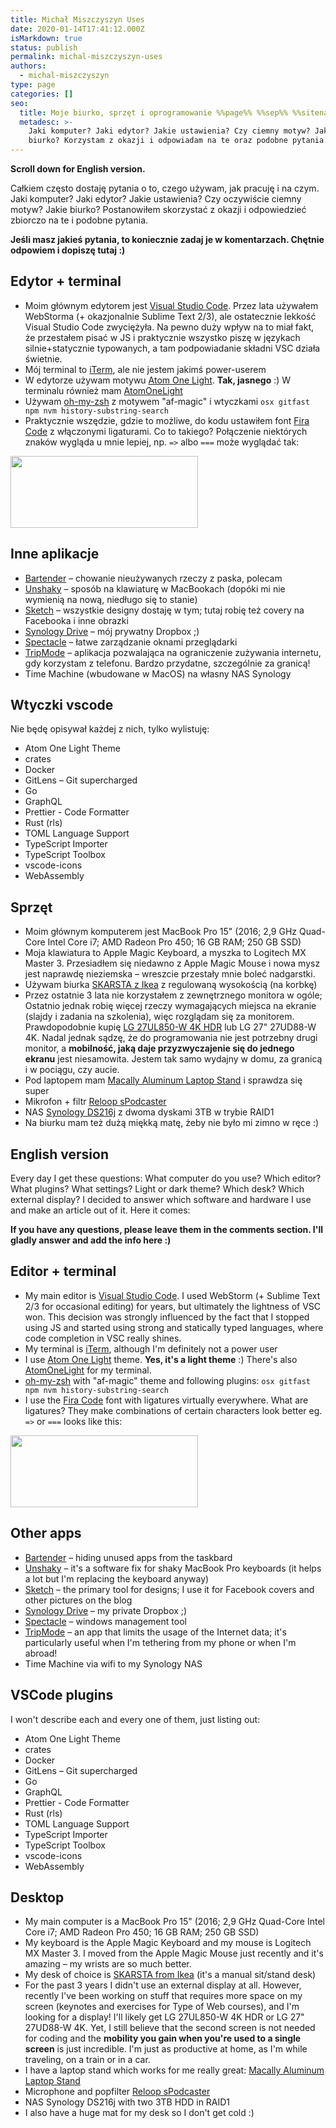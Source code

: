 ```yaml
---
title: Michał Miszczyszyn Uses
date: 2020-01-14T17:41:12.000Z
isMarkdown: true
status: publish
permalink: michal-miszczyszyn-uses
authors:
  - michal-miszczyszyn
type: page
categories: []
seo:
  title: Moje biurko, sprzęt i oprogramowanie %%page%% %%sep%% %%sitename%%
  metadesc: >-
    Jaki komputer? Jaki edytor? Jakie ustawienia? Czy ciemny motyw? Jakie
    biurko? Korzystam z okazji i odpowiadam na te oraz podobne pytania.
---
```


**Scroll down for English version.**

Całkiem często dostaję pytania o to, czego używam, jak pracuję i na czym. Jaki komputer? Jaki edytor? Jakie ustawienia? Czy oczywiście ciemny motyw? Jakie biurko? Postanowiłem skorzystać z okazji i odpowiedzieć zbiorczo na te i podobne pytania.

**Jeśli masz jakieś pytania, to koniecznie zadaj je w komentarzach. Chętnie odpowiem i dopiszę tutaj :)**

## Edytor + terminal

- Moim głównym edytorem jest [Visual Studio Code](https://code.visualstudio.com). Przez lata używałem WebStorma (+ okazjonalnie Sublime Text 2/3), ale ostatecznie lekkość Visual Studio Code zwyciężyła. Na pewno duży wpływ na to miał fakt, że przestałem pisać w JS i praktycznie wszystko piszę w językach silnie+statycznie typowanych, a tam podpowiadanie składni VSC działa świetnie.
- Mój terminal to [iTerm](https://iterm2.com), ale nie jestem jakimś power-userem
- W edytorze używam motywu [Atom One Light](https://marketplace.visualstudio.com/items?itemName=akamud.vscode-theme-onelight). **Tak, jasnego** :) W terminalu również mam [AtomOneLight](https://iterm2colorschemes.com)
- Używam [oh-my-zsh](https://github.com/ohmyzsh/ohmyzsh) z motywem "af-magic" i wtyczkami `osx gitfast npm nvm history-substring-search`
- Praktycznie wszędzie, gdzie to możliwe, do kodu ustawiłem font [Fira Code](https://github.com/tonsky/FiraCode) z włączonymi ligaturami. Co to takiego? Połączenie niektórych znaków wygląda u mnie lepiej, np. <code style="font-variant-ligatures: none">=></code> albo <code style="font-variant-ligatures: none">===</code> może wyglądać tak:

<a href="https://typeofweb.com/wp-content/uploads/2020/01/Screenshot-2020-01-14-at-17.08.56.png"><img src="https://typeofweb.com/wp-content/uploads/2020/01/Screenshot-2020-01-14-at-17.08.56-300x115.png" alt="" width="300" height="115" class="aligncenter size-medium wp-image-2359" /></a>

## Inne aplikacje

- [Bartender](https://www.macbartender.com) – chowanie nieużywanych rzeczy z paska, polecam
- [Unshaky](https://unshaky.nestederror.com) – sposób na klawiaturę w MacBookach (dopóki mi nie wymienią na nową, niedługo się to stanie)
- [Sketch](https://www.sketch.com) – wszystkie designy dostaję w tym; tutaj robię też covery na Facebooka i inne obrazki
- [Synology Drive](https://www.synology.com/en-global/dsm/feature/drive) – mój prywatny Dropbox ;)
- [Spectacle](https://www.spectacleapp.com) – łatwe zarządzanie oknami przeglądarki
- [TripMode](https://www.tripmode.ch) – aplikacja pozwalająca na ograniczenie zużywania internetu, gdy korzystam z telefonu. Bardzo przydatne, szczególnie za granicą!
- Time Machine (wbudowane w MacOS) na własny NAS Synology

## Wtyczki vscode

Nie będę opisywał każdej z nich, tylko wylistuję:

- Atom One Light Theme
- crates
- Docker
- GitLens – Git supercharged
- Go
- GraphQL
- Prettier - Code Formatter
- Rust (rls)
- TOML Language Support
- TypeScript Importer
- TypeScript Toolbox
- vscode-icons
- WebAssembly

## Sprzęt

- Moim głównym komputerem jest MacBook Pro 15" (2016; 2,9 GHz Quad-Core Intel Core i7; AMD Radeon Pro 450; 16 GB RAM; 250 GB SSD)
- Moja klawiatura to Apple Magic Keyboard, a myszka to Logitech MX Master 3. Przesiadłem się niedawno z Apple Magic Mouse i nowa mysz jest naprawdę nieziemska – wreszcie przestały mnie boleć nadgarstki.
- Używam biurka [SKARSTA z Ikea](https://www.ikea.com/pl/pl/p/skarsta-biurko-z-regulacja-wysokosci-bialy-s49084965/) z regulowaną wysokością (na korbkę)
- Przez ostatnie 3 lata nie korzystałem z zewnętrznego monitora w ogóle; Ostatnio jednak robię więcej rzeczy wymagających miejsca na ekranie (slajdy i zadania na szkolenia), więc rozglądam się za monitorem. Prawdopodobnie kupię [LG 27UL850-W 4K HDR](https://www.x-kom.pl/p/523891-monitor-led-27-lg-27ul850-w-4k-hdr.html) lub LG 27" 27UD88-W 4K. Nadal jednak sądzę, że do programowania nie jest potrzebny drugi monitor, a **mobilność, jaką daje przyzwyczajenie się do jednego ekranu** jest niesamowita. Jestem tak samo wydajny w domu, za granicą i w pociągu, czy aucie.
- Pod laptopem mam [Macally Aluminum Laptop Stand](https://www.amazon.com/Macally-Aluminum-Chromebook-Notebook-ASTAND/dp/B06W58KTYN) i sprawdza się super
- Mikrofon + filtr [Reloop sPodcaster](https://www.reloop.com/reloop-spodcaster)
- NAS [Synology DS216j](https://www.x-kom.pl/p/297064-dysk-sieciowy-nas-macierz-synology-ds216j-2xhdd-2x1ghz-512mb-2xusb-1xlan.html) z dwoma dyskami 3TB w trybie RAID1
- Na biurku mam też dużą miękką matę, żeby nie było mi zimno w ręce :)

## English version

Every day I get these questions: What computer do you use? Which editor? What plugins? What settings? Light or dark theme? Which desk? Which external display? I decided to answer which software and hardware I use and make an article out of it. Here it comes:

**If you have any questions, please leave them in the comments section. I'll gladly answer and add the info here :)**

## Editor + terminal

- My main editor is [Visual Studio Code](https://code.visualstudio.com). I used WebStorm (+ Sublime Text 2/3 for occasional editing) for years, but ultimately the lightness of VSC won. This decision was strongly influenced by the fact that I stopped using JS and started using strong and statically typed languages, where code completion in VSC really shines.
- My terminal is [iTerm](https://iterm2.com), although I'm definitely not a power user
- I use [Atom One Light](https://marketplace.visualstudio.com/items?itemName=akamud.vscode-theme-onelight) theme. **Yes, it's a light theme** :) There's also [AtomOneLight](https://iterm2colorschemes.com) for my terminal.
- [oh-my-zsh](https://github.com/ohmyzsh/ohmyzsh) with "af-magic" theme and following plugins: `osx gitfast npm nvm history-substring-search`
- I use the [Fira Code](https://github.com/tonsky/FiraCode) font with ligatures virtually everywhere. What are ligatures? They make combinations of certain characters look better eg. <code style="font-variant-ligatures: none">=></code> or <code style="font-variant-ligatures: none">===</code> looks like this:

<a href="https://typeofweb.com/wp-content/uploads/2020/01/Screenshot-2020-01-14-at-17.08.56.png"><img src="https://typeofweb.com/wp-content/uploads/2020/01/Screenshot-2020-01-14-at-17.08.56-300x115.png" alt="" width="300" height="115" class="aligncenter size-medium wp-image-2359" /></a>

## Other apps

- [Bartender](https://www.macbartender.com) – hiding unused apps from the taskbard
- [Unshaky](https://unshaky.nestederror.com) – it's a software fix for shaky MacBook Pro keyboards (it helps a lot but I'm replacing the keyboard anyway)
- [Sketch](https://www.sketch.com) – the primary tool for designs; I use it for Facebook covers and other pictures on the blog
- [Synology Drive](https://www.synology.com/en-global/dsm/feature/drive) – my private Dropbox ;)
- [Spectacle](https://www.spectacleapp.com) – windows management tool
- [TripMode](https://www.tripmode.ch) – an app that limits the usage of the Internet data; it's particularly useful when I'm tethering from my phone or when I'm abroad!
- Time Machine via wifi to my Synology NAS

## VSCode plugins

I won't describe each and every one of them, just listing out:

- Atom One Light Theme
- crates
- Docker
- GitLens – Git supercharged
- Go
- GraphQL
- Prettier - Code Formatter
- Rust (rls)
- TOML Language Support
- TypeScript Importer
- TypeScript Toolbox
- vscode-icons
- WebAssembly

## Desktop

- My main computer is a MacBook Pro 15" (2016; 2,9 GHz Quad-Core Intel Core i7; AMD Radeon Pro 450; 16 GB RAM; 250 GB SSD)
- My keyboard is the Apple Magic Keyboard and my mouse is Logitech MX Master 3. I moved from the Apple Magic Mouse just recently and it's amazing – my wrists are so much better.
- My desk of choice is [SKARSTA from Ikea](https://www.ikea.com/gb/en/p/skarsta-desk-sit-stand-white-s49084965/) (it's a manual sit/stand desk)
- For the past 3 years I didn't use an external display at all. However, recently I've been working on stuff that requires more space on my screen (keynotes and exercises for Type of Web courses), and I'm looking for a display! I'll likely get LG 27UL850-W 4K HDR or LG 27" 27UD88-W 4K. Yet, I still believe that the second screen is not needed for coding and the **mobility you gain when you're used to a single screen** is just incredible. I'm just as productive at home, as I'm while traveling, on a train or in a car.
- I have a laptop stand which works for me really great: [Macally Aluminum Laptop Stand](https://www.amazon.com/Macally-Aluminum-Chromebook-Notebook-ASTAND/dp/B06W58KTYN)
- Microphone and popfilter [Reloop sPodcaster](https://www.reloop.com/reloop-spodcaster)
- NAS Synology DS216j with two 3TB HDD in RAID1
- I also have a huge mat for my desk so I don't get cold :)
